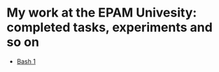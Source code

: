 # My work at the EPAM Univesity: completed tasks, experiments and so on
- [Bash 1](bash_1/README.md)

